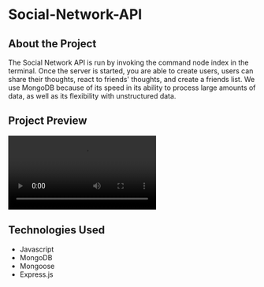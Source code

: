 # Social-Network-API

## About the Project

The Social Network API is run by invoking the command node index in the terminal. Once the server is started, you are able to create users, users can share their thoughts, react to friends' thoughts, and create a friends list. We use MongoDB because of its speed in its ability to process large amounts of data, as well as its flexibility with unstructured data. 

## Project Preview 
![Click here and then 'view raw' to download walkthrough video](/Assets/Social-Network-API.webm)

## Technologies Used
- Javascript 
- MongoDB
- Mongoose
- Express.js